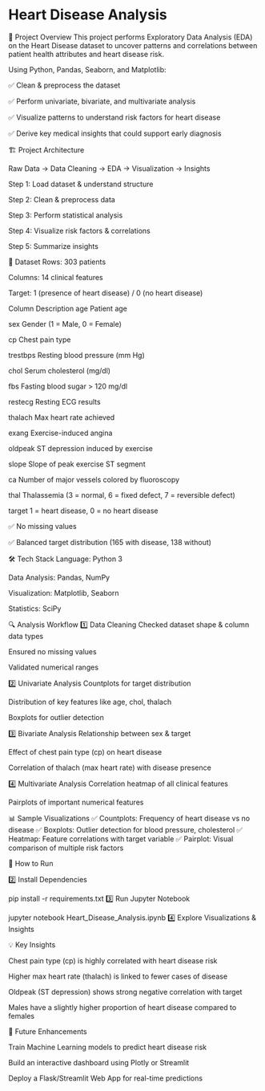 #  Heart Disease Analysis
📌 Project Overview
This project performs Exploratory Data Analysis (EDA) on the Heart Disease dataset to uncover patterns and correlations between patient health attributes and heart disease risk.

Using Python, Pandas, Seaborn, and Matplotlib:

✅ Clean & preprocess the dataset

✅ Perform univariate, bivariate, and multivariate analysis

✅ Visualize patterns to understand risk factors for heart disease

✅ Derive key medical insights that could support early diagnosis

🏗️ Project Architecture

Raw Data → Data Cleaning → EDA → Visualization → Insights

Step 1: Load dataset & understand structure

Step 2: Clean & preprocess data

Step 3: Perform statistical analysis

Step 4: Visualize risk factors & correlations

Step 5: Summarize insights

📂 Dataset
Rows: 303 patients

Columns: 14 clinical features

Target: 1 (presence of heart disease) / 0 (no heart disease)

Column	Description
age	Patient age

sex	Gender (1 = Male, 0 = Female)

cp	Chest pain type

trestbps	Resting blood pressure (mm Hg)

chol	Serum cholesterol (mg/dl)

fbs	Fasting blood sugar > 120 mg/dl

restecg	Resting ECG results

thalach	Max heart rate achieved

exang	Exercise-induced angina

oldpeak	ST depression induced by exercise

slope	Slope of peak exercise ST segment

ca	Number of major vessels colored by fluoroscopy

thal	Thalassemia (3 = normal, 6 = fixed defect, 7 = reversible defect)

target	1 = heart disease, 0 = no heart disease


✅ No missing values

✅ Balanced target distribution (165 with disease, 138 without)

🛠️ Tech Stack
Language: Python 3

Data Analysis: Pandas, NumPy

Visualization: Matplotlib, Seaborn

Statistics: SciPy

🔍 Analysis Workflow
1️⃣ Data Cleaning
Checked dataset shape & column data types

Ensured no missing values

Validated numerical ranges

2️⃣ Univariate Analysis
Countplots for target distribution

Distribution of key features like age, chol, thalach

Boxplots for outlier detection

3️⃣ Bivariate Analysis
Relationship between sex & target

Effect of chest pain type (cp) on heart disease

Correlation of thalach (max heart rate) with disease presence

4️⃣ Multivariate Analysis
Correlation heatmap of all clinical features

Pairplots of important numerical features

📊 Sample Visualizations
✅ Countplots: Frequency of heart disease vs no disease
✅ Boxplots: Outlier detection for blood pressure, cholesterol
✅ Heatmap: Feature correlations with target variable
✅ Pairplot: Visual comparison of multiple risk factors

🚀 How to Run

2️⃣ Install Dependencies

pip install -r requirements.txt
3️⃣ Run Jupyter Notebook

jupyter notebook Heart_Disease_Analysis.ipynb
4️⃣ Explore Visualizations & Insights

💡 Key Insights

Chest pain type (cp) is highly correlated with heart disease risk

Higher max heart rate (thalach) is linked to fewer cases of disease

Oldpeak (ST depression) shows strong negative correlation with target

Males have a slightly higher proportion of heart disease compared to females

📌 Future Enhancements

Train Machine Learning models to predict heart disease risk

Build an interactive dashboard using Plotly or Streamlit

Deploy a Flask/Streamlit Web App for real-time predictions


